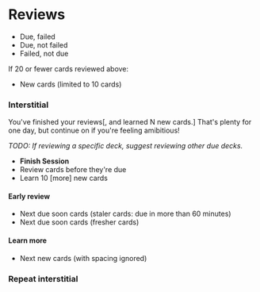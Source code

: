 # Reviews

* Due, failed
* Due, not failed
* Failed, not due

If 20 or fewer cards reviewed above:
* New cards (limited to 10 cards)

### Interstitial

You've finished your reviews[, and learned N new cards.] That's plenty for one day, but continue on if you're feeling amibitious!

*TODO: If reviewing a specific deck, suggest reviewing other due decks.*

* **Finish Session**
* Review cards before they're due
* Learn 10 [more] new cards

#### Early review

* Next due soon cards (staler cards: due in more than 60 minutes)
* Next due soon cards (fresher cards)

#### Learn more

* Next new cards (with spacing ignored)

### Repeat interstitial
